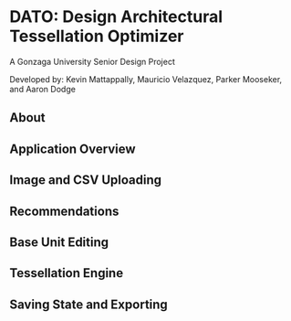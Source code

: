 # DATO: Design Architectural Tessellation Optimizer
A Gonzaga University Senior Design Project

Developed by: Kevin Mattappally, Mauricio Velazquez, Parker Mooseker, and Aaron Dodge

## About

## Application Overview

## Image and CSV Uploading

## Recommendations

## Base Unit Editing

## Tessellation Engine

## Saving State and Exporting
